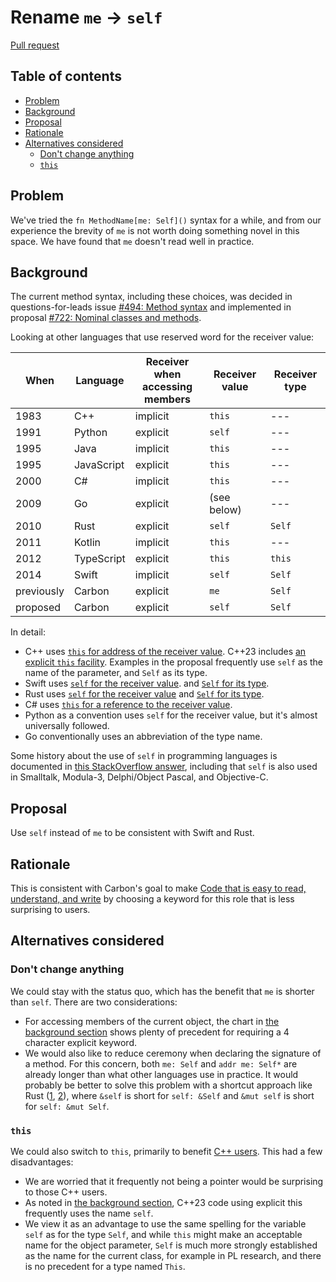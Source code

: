 # Rename `me` -> `self`

<!--
Part of the Carbon Language project, under the Apache License v2.0 with LLVM
Exceptions. See /LICENSE for license information.
SPDX-License-Identifier: Apache-2.0 WITH LLVM-exception
-->

[Pull request](https://github.com/carbon-language/carbon-lang/pull/1382)

<!-- toc -->

## Table of contents

-   [Problem](#problem)
-   [Background](#background)
-   [Proposal](#proposal)
-   [Rationale](#rationale)
-   [Alternatives considered](#alternatives-considered)
    -   [Don't change anything](#dont-change-anything)
    -   [`this`](#this)

<!-- tocstop -->

## Problem

We've tried the `fn MethodName[me: Self]()` syntax for a while, and from our
experience the brevity of `me` is not worth doing something novel in this space.
We have found that `me` doesn't read well in practice.

## Background

The current method syntax, including these choices, was decided in
questions-for-leads issue
[#494: Method syntax](https://github.com/carbon-language/carbon-lang/issues/494)
and implemented in proposal
[#722: Nominal classes and methods](https://github.com/carbon-language/carbon-lang/pull/722).

Looking at other languages that use reserved word for the receiver value:

| When       | Language   | Receiver when<br />accessing members | Receiver value | Receiver type |
| ---------- | ---------- | ------------------------------------ | -------------- | ------------- |
| 1983       | C++        | implicit                             | `this`         | ---           |
| 1991       | Python     | explicit                             | `self`         | ---           |
| 1995       | Java       | implicit                             | `this`         | ---           |
| 1995       | JavaScript | explicit                             | `this`         | ---           |
| 2000       | C#         | implicit                             | `this`         | ---           |
| 2009       | Go         | explicit                             | (see below)    | ---           |
| 2010       | Rust       | explicit                             | `self`         | `Self`        |
| 2011       | Kotlin     | implicit                             | `this`         | ---           |
| 2012       | TypeScript | explicit                             | `this`         | `this`        |
| 2014       | Swift      | implicit                             | `self`         | `Self`        |
| previously | Carbon     | explicit                             | `me`           | `Self`        |
| proposed   | Carbon     | explicit                             | `self`         | `Self`        |

In detail:

-   C++ uses
    [`this` for address of the receiver value](https://en.cppreference.com/w/cpp/language/this).
    C++23 includes
    [an explicit `this` facility](https://www.open-std.org/jtc1/sc22/wg21/docs/papers/2021/p0847r7.html).
    Examples in the proposal frequently use `self` as the name of the parameter,
    and `Self` as its type.
-   Swift uses
    [`self` for the receiver value](https://docs.swift.org/swift-book/LanguageGuide/Methods.html#ID238).
    and
    [`Self` for its type](https://docs.swift.org/swift-book/ReferenceManual/Types.html#ID610).
-   Rust uses
    [`self` for the receiver value](https://doc.rust-lang.org/std/keyword.self.html)
    and
    [`Self` for its type](https://doc.rust-lang.org/rust-by-example/fn/methods.html).
-   C# uses
    [`this` for a reference to the receiver value](https://docs.microsoft.com/en-us/dotnet/csharp/language-reference/keywords/this).
-   Python as a convention uses `self` for the receiver value, but it's almost
    universally followed.
-   Go conventionally uses an abbreviation of the type name.

Some history about the use of `self` in programming languages is documented in
[this StackOverflow answer](https://stackoverflow.com/a/1080192/624900),
including that `self` is also used in Smalltalk, Modula-3, Delphi/Object Pascal,
and Objective-C.

## Proposal

Use `self` instead of `me` to be consistent with Swift and Rust.

## Rationale

This is consistent with Carbon's goal to make
[Code that is easy to read, understand, and write](/docs/project/goals.md#code-that-is-easy-to-read-understand-and-write)
by choosing a keyword for this role that is less surprising to users.

## Alternatives considered

### Don't change anything

We could stay with the status quo, which has the benefit that `me` is shorter
than `self`. There are two considerations:

-   For accessing members of the current object, the chart in
    [the background section](#background) shows plenty of precedent for
    requiring a 4 character explicit keyword.
-   We would also like to reduce ceremony when declaring the signature of a
    method. For this concern, both `me: Self` and `addr me: Self*` are already
    longer than what other languages use in practice. It would probably be
    better to solve this problem with a shortcut approach like Rust
    ([1](https://doc.rust-lang.org/book/ch05-03-method-syntax.html),
    [2](https://doc.rust-lang.org/rust-by-example/fn/methods.html)), where
    `&self` is short for `self: &Self` and `&mut self` is short for
    `self: &mut Self`.

### `this`

We could also switch to `this`, primarily to benefit
[C++ users](https://en.cppreference.com/w/cpp/language/this). This had a few
disadvantages:

-   We are worried that it frequently not being a pointer would be surprising to
    those C++ users.
-   As noted in [the background section](#background), C++23 code using explicit
    this frequently uses the name `self`.
-   We view it as an advantage to use the same spelling for the variable `self`
    as for the type `Self`, and while `this` might make an acceptable name for
    the object parameter, `Self` is much more strongly established as the name
    for the current class, for example in PL research, and there is no precedent
    for a type named `This`.
